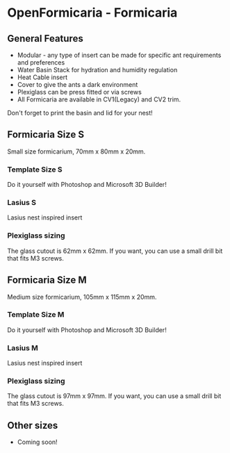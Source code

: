 # OpenFormicaria - Formicaria


## General Features
* Modular - any type of insert can be made for specific ant requirements and preferences
* Water Basin Stack for hydration and humidity regulation
* Heat Cable insert
* Cover to give the ants a dark environment
* Plexiglass can be press fitted or via screws
* All Formicaria are available in CV1(Legacy) and CV2 trim.

Don't forget to print the basin and lid for your nest!

## Formicaria Size S
Small size formicarium, 70mm x 80mm x 20mm.

### Template Size S
Do it yourself with Photoshop and Microsoft 3D Builder!

### Lasius S
Lasius nest inspired insert

### Plexiglass sizing
The glass cutout is 62mm x 62mm. If you want, you can use a small drill bit that fits M3 screws.

## Formicaria Size M
Medium size formicarium, 105mm x 115mm x 20mm.

### Template Size M
Do it yourself with Photoshop and Microsoft 3D Builder!

### Lasius M
Lasius nest inspired insert

### Plexiglass sizing
The glass cutout is 97mm x 97mm. If you want, you can use a small drill bit that fits M3 screws.

## Other sizes
* Coming soon!